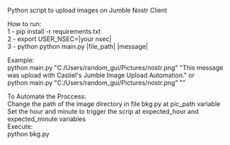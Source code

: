 Python script to upload images on Jumble Nostr Client   
   
How to run:   
1 - pip install -r requirements.txt   
2 - export USER_NSEC=|your nsec|   
3 - python python main.py |file_path| |message|   

Example:   
python main.py "C:/Users/random_gui/Pictures/nostr.png" "This message was upload with Castiel's Jumble Image Upload Automation." or   
python main.py "C:/Users/random_gui/Pictures/nostr.png" ""   

To Automate the Proccess:   
Change the path of the image directory in file bkg.py at pic_path variable   
Set the hour and minute to trigger the scrip at expected_hour and expected_minute variables   
Execute:   
python bkg.py   
